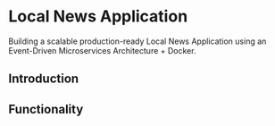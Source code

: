 # Local News Application

Building a scalable production-ready Local News Application using an Event-Driven Microservices Architecture + Docker.

## Introduction

## Functionality
